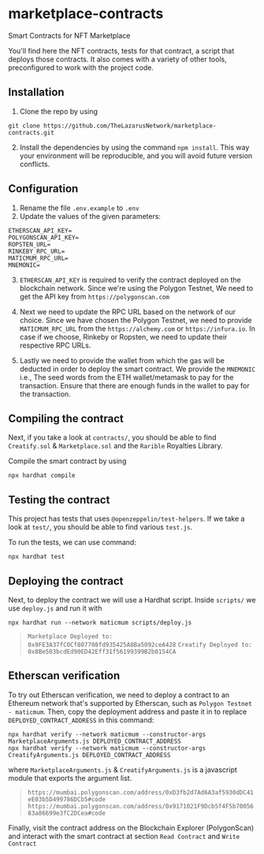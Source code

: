 # marketplace-contracts
Smart Contracts for NFT Marketplace 

You'll find here the NFT contracts, tests for that contract, a script that deploys those contracts. It also comes with a variety of other tools, preconfigured to work with the project code.

## Installation
1. Clone the repo by using 
```shell
git clone https://github.com/TheLazarusNetwork/marketplace-contracts.git
```
2. Install the dependencies by using the command `npm install`.
   This way your environment will be reproducible, and you will avoid future version conflicts.

## Configuration
1. Rename the file `.env.example` to `.env`
2. Update the values of the given parameters:
```shell
ETHERSCAN_API_KEY=
POLYGONSCAN_API_KEY=
ROPSTEN_URL=
RINKEBY_RPC_URL=
MATICMUM_RPC_URL=
MNEMONIC=
```
3. `ETHERSCAN_API_KEY` is required to verify the contract deployed on the blockchain network. Since we're using the Polygon Testnet, We need to get the API key from ```https://polygonscan.com```

4. Next we need to update the RPC URL based on the network of our choice. Since we have chosen the Polygon Testnet, we need to provide `MATICMUM_RPC_URL` from 
the `https://alchemy.com` or `https://infura.io`. In case if we choose, Rinkeby or Ropsten, we need to update their respective RPC URLs. 

5. Lastly we need to provide the wallet from which the gas will be deducted in order to deploy the smart contract. We provide the `MNEMONIC` i.e., The seed words from the ETH wallet/metamask to pay for the transaction. Ensure that there are enough funds in the wallet to pay for the transaction.

## Compiling the contract
Next, if you take a look at `contracts/`, you should be able to find `Creatify.sol` & `Marketplace.sol` and the `Rarible` Royalties Library.

Compile the smart contract by using 
```shell
npx hardhat compile
```

## Testing the contract
This project has tests that uses `@openzeppelin/test-helpers`. If we take a look at `test/`, you should be able to find various `test.js`.

To run the tests, we can use command:
```shell
npx hardhat test
```

## Deploying the contract
Next, to deploy the contract we will use a Hardhat script. Inside `scripts/` we use `deploy.js` and run it with 
```shell
npx hardhat run --network maticmum scripts/deploy.js
```
> `Marketplace Deployed to: 0x9FE3A37fC0Cf807708fd935425A8Ba5092ceA428`
> `Creatify Deployed to: 0x8Be503bcdEd90ED42Eff31f56199399B2b0154CA`

## Etherscan verification

To try out Etherscan verification, we need to deploy a contract to an Ethereum network that's supported by Etherscan, such as `Polygon Testnet - maticmum`.
Then, copy the deployment address and paste it in to replace `DEPLOYED_CONTRACT_ADDRESS` in this command:

```shell
npx hardhat verify --network maticmum --constructor-args MarketplaceArguments.js DEPLOYED_CONTRACT_ADDRESS
npx hardhat verify --network maticmum --constructor-args CreatifyArguments.js DEPLOYED_CONTRACT_ADDRESS
```
where `MarketplaceArguments.js` & `CreatifyArguments.js` is a javascript module that exports the argument list.

> `https://mumbai.polygonscan.com/address/0xD3fb2d7Ad6A3af5930dDC41eE03b5D499786DCb5#code`
> `https://mumbai.polygonscan.com/address/0x9171021F9Dcb5f4F5b7005683a86699e3fC2DCea#code`

Finally, visit the contract address on the Blockchain Explorer (PolygonScan) and interact with the smart contract at section `Read Contract` and `Write Contract`
